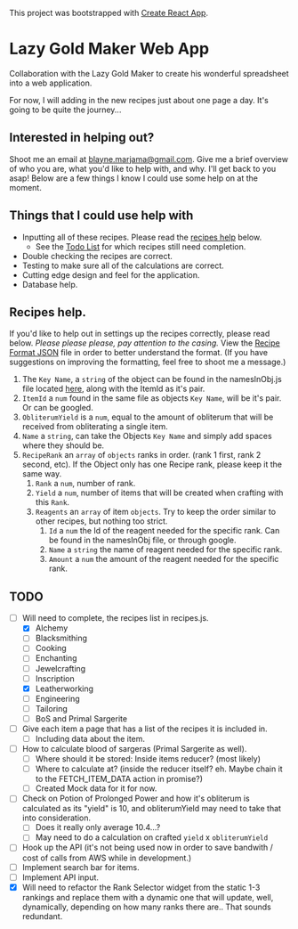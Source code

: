 This project was bootstrapped with [Create React App](https://github.com/facebookincubator/create-react-app).

# Lazy Gold Maker Web App
Collaboration with the Lazy Gold Maker to create his wonderful spreadsheet into a web application.

For now, I will adding in the new recipes just about one page a day. It's going to be quite the journey...

## Interested in helping out?
Shoot me an email at blayne.marjama@gmail.com. Give me a brief overview of who you are, what you'd like to help with, and why. I'll get back to you asap! Below are a few things I know I could use some help on at the moment.

## Things that I could use help with
- Inputting all of these recipes. Please read the [recipes help](#recipes-help) below.
  - See the [Todo List](#todo) for which recipes still need completion.
- Double checking the recipes are correct.
- Testing to make sure all of the calculations are correct.
- Cutting edge design and feel for the application.
- Database help.

## Recipes help.
If you'd like to help out in settings up the recipes correctly, please read below.
*Please please please, pay attention to the casing.*
View the [Recipe Format JSON](src/recipeFormatExample.json) file in order to better understand the format. (If you have suggestions on improving the formatting, feel free to shoot me a message.)
1. The `Key Name`, a `string` of the object can be found in the namesInObj.js file located [here](src/constants/namesInObj.js), along with the ItemId as it's pair.
2. `ItemId` a `num` found in the same file as objects `Key Name`, will be it's pair. Or can be googled.
3. `ObliterumYield` is a `num`, equal to the amount of obliterum that will be received from obliterating a single item.
4. `Name` a `string`, can take the Objects `Key Name` and simply add spaces where they should be.
5. `RecipeRank` an `array` of `objects` ranks in order. (rank 1 first, rank 2 second, etc). If the Object only has one Recipe rank, please keep it the same way.
    1. `Rank` a `num`, number of rank.
    2. `Yield` a `num`, number of items that will be created when crafting with this `Rank`.
    3. `Reagents` an `array` of item `objects`. Try to keep the order similar to other recipes, but nothing too strict.
        1. `Id` a `num` the Id of the reagent needed for the specific rank. Can be found in the namesInObj file, or through google.
        2. `Name` a `string` the name of reagent needed for the specific rank.
        3. `Amount` a `num` the amount of the reagent needed for the specific rank.

## TODO
- [ ] Will need to complete, the recipes list in recipes.js.
  - [x] Alchemy
  - [ ] Blacksmithing
  - [ ] Cooking
  - [ ] Enchanting
  - [ ] Jewelcrafting
  - [ ] Inscription
  - [x] Leatherworking
  - [ ] Engineering
  - [ ] Tailoring
  - [ ] BoS and Primal Sargerite
- [ ] Give each item a page that has a list of the recipes it is included in.
  - [ ] Including data about the item.
- [ ] How to calculate blood of sargeras (Primal Sargerite as well).
  - [ ] Where should it be stored: Inside items reducer? (most likely)
  - [ ] Where to calculate at? (inside the reducer itself? eh. Maybe chain it to the FETCH_ITEM_DATA action in promise?)
  - [ ] Created Mock data for it for now.
- [ ] Check on Potion of Prolonged Power and how it's obliterum is calculated as its "yield" is 10, and obliterumYield may need to take that into consideration.
  - [ ] Does it really only average 10.4...?
  - [ ] May need to do a calculation on crafted `yield` x `obliterumYield`
- [ ] Hook up the API (it's not being used now in order to save bandwith / cost of calls from AWS while in development.)
- [ ] Implement search bar for items.
- [ ] Implement API input.
- [x] Will need to refactor the Rank Selector widget from the static 1-3 rankings and replace them with a dynamic one that will update, well, dynamically, depending on how many ranks there are.. That sounds redundant.